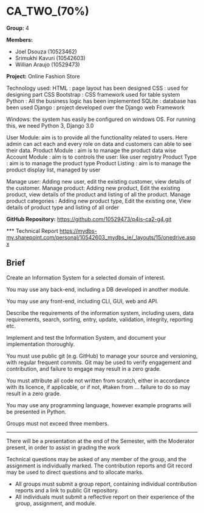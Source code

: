 # CA_TWO_(70%)

**Group:** 4

**Members:**
* Joel Dsouza (10523462)
* Srimukhi Kavuri (10542603)
* Willian Araujo (10529473)

**Project:** Online Fashion Store

Technology used:
HTML : page layout has been designed
CSS : used for designing part
CSS Bootstrap : CSS framework used  for table system
Python : All the business logic has been implemented 
SQLite : database has been used 
Django : project developed over the Django web Framework

Windows: the system has easily be configured on windows OS. For running this, we  need
Python 3, Django 3.0


User Module: aim is to provide all the functionality related to users. 
Here admin can act each and every role on data and customers can able to see their data.
Product Module : aim is to manage the product data wise
Account Module : aim is to controls the user:  like user registry
Product Type : aim is to manage the product type
Product Listing : aim is to manage the product display list, managed by user

Manage user: Adding new user, edit the existing customer, view details of the customer.
Manage product: Adding new product, Edit the existing product, view details of the product and listing of all the product.
Manage product categories  : Adding new product type, Edit the existing one, View details of product type and listing of all order



**GitHub Repository:** <https://github.com/10529473/p4is-ca2-g4.git>


 *** Technical Report https://mydbs-my.sharepoint.com/personal/10542603_mydbs_ie/_layouts/15/onedrive.aspx

## Brief

Create an Information System for a selected domain of interest. 

You may use any back-end, including a DB developed in another module. 

You may use any front-end, including CLI, GUI, web and API.

Describe the requirements of the information system, including users, data requirements, search, sorting, entry, update, validation, integrity, reporting etc.

Implement and test the Information System, and document your implementation thoroughly.

You must use public git (e.g. GitHub) to manage your source and versioning, with regular frequent commits. Git may be used to verify engagement and contribution, and failure to engage may result in a zero grade.

You must attribute all code not written from scratch, either in accordance with its licence, if applicable, or if not, #taken from ...  failure to do so may result in a zero grade.

You may use any programming language, however example programs will be presented in Python.

Groups must not exceed three members.

---

There will be a presentation at the end of the Semester, with the Moderator present, in order to assist in grading the work

Technical questions may be asked of any member of the group, and the assignment is individually marked. The contribution reports and Git record may be used to direct questions and to allocate marks.

* All groups must submit a group report, containing individual contribution reports and a link to public Git repository.
* All individuals must submit a reflective report on their experience of the group, assignment, and module.
